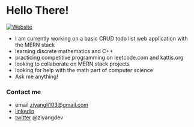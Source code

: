 # Hello There!
[![Website](https://img.shields.io/website?down_color=red&down_message=offline&up_color=success&up_message=online&url=https%3A%2F%2Fziyang.dev)](https://ziyang.dev)


- I am currently working on a basic CRUD todo list web application with the MERN stack
- learning discrete mathematics and C++
- practicing competitive programming on leetcode.com and kattis.org
- looking to collaborate on MERN stack projects
- looking for help with the math part of computer science
- Ask me anything!

### Contact me

- email ziyangli103@gmail.com
- [linkedin](https://www.linkedin.com/in/ziyangg/)
- [twitter](https://twitter.com/ziyangdev) @ziyangdev
